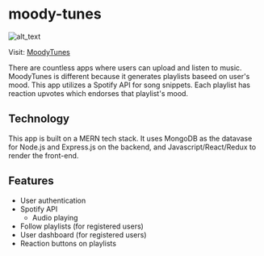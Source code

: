 # moody-tunes
![alt_text](https://i.imgur.com/VFNKMHn.png)

Visit: <a href="https://moody-tunes-app.herokuapp.com/#/">MoodyTunes</a>

There are countless apps where users can upload and listen to music. MoodyTunes 
is different because it generates playlists baseed on user's mood. This app utilizes 
a Spotify API for song snippets. Each playlist has reaction upvotes which endorses 
that playlist's mood.

## Technology
This app is built on a MERN tech stack. It uses MongoDB as the datavase for Node.js 
and Express.js on the backend, and Javascript/React/Redux to render the front-end.

## Features
* User authentication
* Spotify API
  * Audio playing
* Follow playlists (for registered users)
* User dashboard (for registered users)
* Reaction buttons on playlists